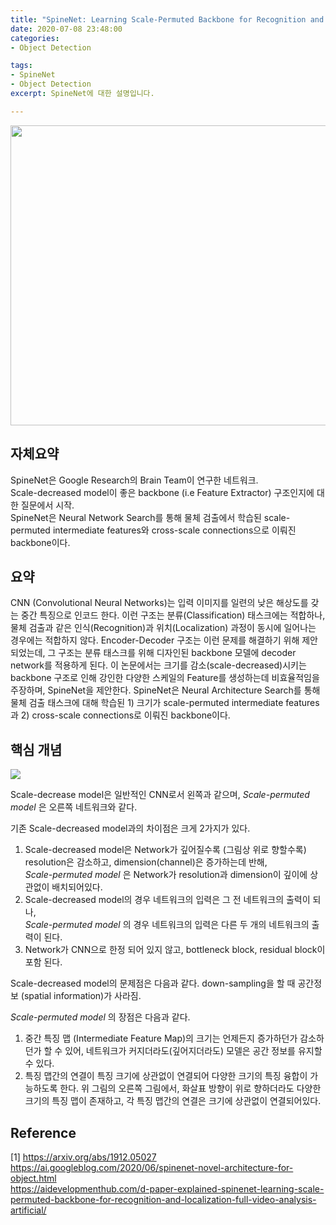 ```yaml
---
title: "SpineNet: Learning Scale-Permuted Backbone for Recognition and Localization"
date: 2020-07-08 23:48:00
categories: 
- Object Detection

tags:
- SpineNet
- Object Detection
excerpt: SpineNet에 대한 설명입니다.

---
```


<img width="640" height="480" src="https://user-images.githubusercontent.com/13957997/87061505-cb263700-c246-11ea-9fd6-3a89e9536c6b.jpg">

## 자체요약
SpineNet은 Google Research의 Brain Team이 연구한 네트워크.  
Scale-decreased model이 좋은 backbone (i.e Feature Extractor) 구조인지에 대한 질문에서 시작.  
SpineNet은 Neural Network Search를 통해 물체 검출에서 학습된 scale-permuted intermediate features와 cross-scale connections으로 이뤄진 backbone이다.  

## 요약
CNN (Convolutional Neural Networks)는 입력 이미지를 일련의 낮은 해상도를 갖는 중간 특징으로 인코드 한다. 이런 구조는 분류(Classification) 태스크에는 적합하나, 물체 검출과 같은 인식(Recognition)과 위치(Localization) 과정이 동시에 일어나는 경우에는 적합하지 않다. Encoder-Decoder 구조는 이런 문제를 해결하기 위해 제안되었는데, 그 구조는 분류 태스크를 위해 디자인된 backbone 모델에 decoder network를 적용하게 된다. 이 논문에서는 크기를 감소(scale-decreased)시키는 backbone 구조로 인해 강인한 다양한 스케일의 Feature를 생성하는데 비효율적임을 주장하며, SpineNet을 제안한다. SpineNet은 Neural Architecture Search를 통해 물체 검출 태스크에 대해 학습된 1) 크기가 scale-permuted intermediate features 과 2) cross-scale connections로 이뤄진 backbone이다.  

## 핵심 개념
<img src="https://user-images.githubusercontent.com/13957997/87058830-877dfe00-c243-11ea-9105-99805457f7a9.png">  

Scale-decrease model은 일반적인 CNN로서 왼쪽과 같으며, _Scale-permuted model_ 은 오른쪽 네트워크와 같다.  

기존 Scale-decreased model과의 차이점은 크게 2가지가 있다.  
1) Scale-decreased model은 Network가 깊어질수록 (그림상 위로 향할수록) resolution은 감소하고, dimension(channel)은 증가하는데 반해,  
_Scale-permuted model_ 은 Network가 resolution과 dimension이 깊이에 상관없이 배치되어있다.
2) Scale-decreased model의 경우 네트워크의 입력은 그 전 네트워크의 출력이 되나,  
_Scale-permuted model_ 의 경우 네트워크의 입력은 다른 두 개의 네트워크의 출력이 된다.  
3) Network가 CNN으로 한정 되어 있지 않고, bottleneck block, residual block이 포함 된다.

Scale-decreased model의 문제점은 다음과 같다.
down-sampling을 할 때 공간정보 (spatial information)가 사라짐.  

_Scale-permuted model_ 의 장점은 다음과 같다.
1) 중간 특징 맵 (Intermediate Feature Map)의 크기는 언제든지 증가하던가 감소하던가 할 수 있어, 네트워크가 커지더라도(깊어지더라도) 모델은 공간 정보를 유지할 수 있다.  
2) 특징 맵간의 연결이 특징 크기에 상관없이 연결되어 다양한 크기의 특징 융합이 가능하도록 한다.
위 그림의 오른쪽 그림에서, 화살표 방향이 위로 향하더라도 다양한 크기의 특징 맵이 존재하고, 각 특징 맵간의 연결은 크기에 상관없이 연결되어있다.

## Reference
[1] https://arxiv.org/abs/1912.05027  
https://ai.googleblog.com/2020/06/spinenet-novel-architecture-for-object.html  
https://aidevelopmenthub.com/d-paper-explained-spinenet-learning-scale-permuted-backbone-for-recognition-and-localization-full-video-analysis-artificial/

